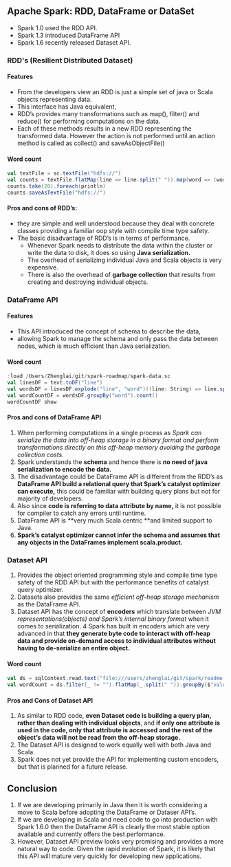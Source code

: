 ## Apache Spark: RDD, DataFrame or DataSet

* Spark 1.0 used the RDD API.
* Spark 1.3 introduced DataFrame API
* Spark 1.6 recently released Dataset API.

### RDD's (Resilient Distributed Dataset)

#### Features
* From the developers view an RDD is just a simple set of java or Scala objects representing data.
* This interface has Java equivalent,
* RDD’s provides many transformations such as map(), filter() and reduce() for performing computations on the data.
* Each of these methods results in a new RDD representing the transformed data. However the action is not performed until an action method is called as collect() and saveAsObjectFile()

#### Word count

```scala
val textFile = sc.textFile("hdfs://")
val counts = textFile.flatMap(line => line.split(" ")).map(word => (word, 1)).reduceByKey(_ + _)
counts.take(20).foreach(println)
counts.saveAsTextFile("hdfs://")
```

#### Pros and cons of RDD’s:

* they are simple and well understood because they deal with concrete classes providing a familiar oop style with compile time type safety.
* The basic disadvantage of RDD’s is in terms of performance.
  * Whenever Spark needs to distribute the data within the cluster or write the data to disk, it does so using **Java serialization.** 
  * The overhead of serializing individual Java and Scala objects is very expensive.
  * There is also the overhead of **garbage collection** that results from creating and destroying individual objects.


### DataFrame API

#### Features
* This API introduced the concept of schema to describe the data, 
* allowing Spark to manage the schema and only pass the data between nodes, which is much efficient than Java serialization.

#### Word count
```scala
:load /Users/Zhenglai/git/spark-roadmap/spark-data.sc
val linesDF = text.toDF("line")
val wordsDF = linesDF.explode("line", "word")((line: String) => line.split(" "))
val wordCountDF = wordsDF.groupBy("word").count()
wordCountDF show
```

#### Pros and cons of DataFrame API

1. When performing computations in a single process as _Spark can serialize the data into off-heap storage in a binary format and perform transformations directly on this off-heap memory avoiding the garbage collection costs_.
2. Spark understands the **schema** and hence there is **no need of java serialization to encode the data**.
3. The disadvantage could be DataFrame API is different from the RDD’s as **DataFrame API build a relational query that Spark’s catalyst optimizer can execute,** this could be familiar with building query plans but not for majority of developers.
4. Also since **code is referring to data attribute by name,** it is not possible for compiler to catch any errors until runtime.
5. DataFrame API is **very much Scala centric **and limited support to Java.
6. **Spark’s catalyst optimizer cannot infer the schema and assumes that any objects in the DataFrames implement scala.product.**

### Dataset API

1. Provides the object oriented programming style and compile time type safety of the RDD API but with the performance benefits of catalyst query optimizer.
2. Datasets also provides the same *efficient off-heap storage mechanism* as the DataFrame API.
3. Dataset API has the concept of **encoders** which translate between *JVM representations(objects) and Spark’s internal binary format* when it comes to serialization. 
4  Spark has built in encoders which are very advanced in that **they generate byte code to interact with off-heap data and provide on-demand access to individual attributes without having to de-serialize an entire object.**

#### Word count
```scala
val ds = sqlContext.read.text("file:///users/zhenglai/git/spark/readme.md").as[String]
val wordCount = ds.filter(_ != "").flatMap(_.split(" ")).groupBy($"value").count()

```

#### Pros and Cons of Dataset API
1. As similar to RDD code, **even Dataset code is building a query plan, rather than dealing with individual objects**, and **if only one attribute is used in the code, only that attribute is accessed and the rest of the object’s data will not be read from the off-heap storage.**
2. The Dataset API is designed to work equally well with both Java and Scala.
3. Spark does not yet provide the API for implementing custom encoders, but that is planned for a future release.


## Conclusion
1. If we are developing primarily in Java then it is worth considering a move to Scala before adopting the DataFrame or Dataser API’s.
2. If we are developing in Scala and need code to go into production with Spark 1.6.0 then the DataFrame API is clearly the most stable option available and currently offers the best performance.
3. However, Dataset API preview looks very promising and provides a more natural way to code. Given the rapid evolution of Spark, it is likely that this API will mature very quickly for developing new applications.